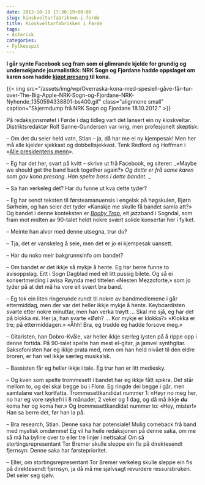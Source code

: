 ```yaml
---
date: 2012-10-19 17:30:19+00:00
slug: kioskveltarfabrikken-i-forde
title: Kioskveltarfabrikken i Førde
tags: 
- Asterisk
categories:
- Fylkesspit
---
```


**I går synte Facebook seg fram som ei glimrande kjelde for grundig og undersøkjande journalistikk: NRK Sogn og Fjordane hadde oppslaget om karen som hadde [kjøpt presang ](http://nrk.no/nyheter/distrikt/nrk_sogn_og_fjordane/1.8363940)til kona.**

{{< img src="/assets/img/wp/Overraska-kona-med-spesiell-gåve-får-tur-over-The-Big-Apple-NRK-Sogn-og-Fjordane-NRK-Nyhende_1350594338801-bs400.gif" class="alignnone small" caption="Skjermdump frå NRK Sogn og Fjordane 18.10.2012." >}}

<!--more-->

På redaksjonsmøtet i Førde i dag tidleg vart det lansert ein ny kioskveltar. Distriktsredaktør Rolf Sanne-Gundersen var ivrig, men profesjonelt skeptisk:

– Om det du seier held vatn, Stian – ja, då har me ei ny kjempesak! Men her må alle kjelder sjekkast og dobbeltsjekkast. Tenk Redford og Hoffman i «[Alle presidentens menn](http://www.imdb.com/title/tt0074119/)».

– Eg har det her, svart på kvitt – skrive ut frå Facebook, eg siterer: _«Maybe we should get the band back together again?» _Og dette er frå same karen som gav kona presang. Han spelte bass i dette bandet._
_

– Sa han verkeleg det? Har du funne ut kva dette tyder?

– Eg har sendt teksten til førsteamanuensis i engelsk på høgskulen, Bjørn Sørheim, og han seier det tyder «Kanskje me skulle få bandet samla att?» Og bandet i denne konteksten er [_Booby Trap_](http://bepsays.com/2010/06/booby-til-budd/), eit jazzband i Sogndal, som fram mot midten av 90-talet heldt nokre svært solide konsertar her i fylket.

– Meinte han alvor med denne utsegna, trur du?

– Tja, det er vanskeleg å seie, men det er jo ei kjempesak uansett.

– Har du noko meir bakgrunnsinfo om bandet?

– Om bandet er det ikkje så mykje å hente. Eg har berre funne to avisoppslag. Eitt i Sogn Dagblad med eit litt pussig bilete. Og så ei konsertmelding i avisa Røynda med tittelen «Nesten Mezzoforte,» som jo tyder på at det må ha vore eit svært bra band.

– Eg tok ein liten ringerunde rundt til nokre av bandmedlemene i går ettermiddag, men der var det heller ikkje mykje å hente. Keyboardisten svarte etter nokre minuttar, men han verka trøytt ... Skal me sjå, eg har det på blokka mi. Her ja, han svarte «Øøh? … Kor mykje er klokka?» «Klokka er tre; på ettermiddagen.» «Åhh! Bra, eg trudde eg hadde forsove meg.»

– Gitaristen, han Dobro-Kvåle, var heller ikkje særleg lysten på å rippe opp i denne fortida. På 90-talet spelte han mest el-gitar, ja jamvel synthgitar. Saksofonisten har eg ikkje prata med, men om han held nivået til den eldre broren, er han vel ikkje særleg musikalsk.

– Bassisten får eg heller ikkje i tale. Eg trur han er litt mediesky.

– Og kven som spelte trommesett i bandet har eg ikkje fått spikra. Det står mellom to, og dei skal begge bu i Florø. Eg ringde dei begge i går, men samtalane vart kortfatta. Trommesettkandidat nummer 1: «Høyr no meg her, no har eg vore røykefri i 8 månader, 2 veker og 1 dag, og då må ikkje _**du**_ koma her og koma her.» Og trommesettkandidat nummer to: «Hey, mister!» Han sa berre det, før han la på.

– Bra research, Stian. Denne saka har potensiale! Mulig comeback frå band med mystisk omdømme! Eg vil ha heile redaksjonen på denne saka, om me så må ha byline over to eller tre linjer i nettsaka! Om så stortingsrepresentant Tor Bremer skulle sleppe ein fis på direktesendt fjernsyn: Denne saka har førsteprioritet.

– Eller, om stortingsrepresentant Tor Bremer verkeleg skulle sleppe ein fis på direktesendt fjernsyn, ja då må me sjølvsagt revurdere ressursbruken. Det seier seg sjølv.
